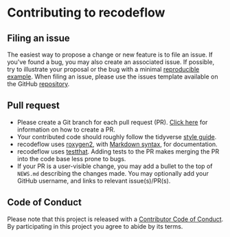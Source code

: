 # Contributing to recodeflow


## Filing an issue

The easiest way to propose a change or new feature is to file an issue. If you've found a bug, you may also create an associated issue. If possible, try to illustrate your proposal or the bug with a minimal [reproducible example](https://www.tidyverse.org/help/#reprex). When filing an issue, please use the issues template available on the GitHub [repository](https://github.com/Big-Life-Lab/recodeflow/issues).

## Pull request

*  Please create a Git branch for each pull request (PR). [Click here](https://help.github.com/en/articles/creating-a-pull-request-from-a-fork) for information on how to create a PR.
*  Your contributed code should roughly follow the tidyverse [style guide](http://style.tidyverse.org).
*  recodeflow uses [roxygen2](https://cran.r-project.org/package=roxygen2), with
[Markdown syntax](https://bookdown.org/yihui/rmarkdown/markdown-syntax.html),
for documentation.
*  recodeflow uses [testthat](https://cran.r-project.org/package=testthat). Adding tests to the PR makes merging the PR into the code base less prone to bugs.
*  If your PR is a user-visible change, you may add a bullet to the top of `NEWS.md` describing the changes made. You may optionally add your GitHub username, and links to relevant issue(s)/PR(s).

## Code of Conduct

Please note that this project is released with a [Contributor Code of Conduct](CODE_OF_CONDUCT.md). By participating in this project you agree to
abide by its terms.
